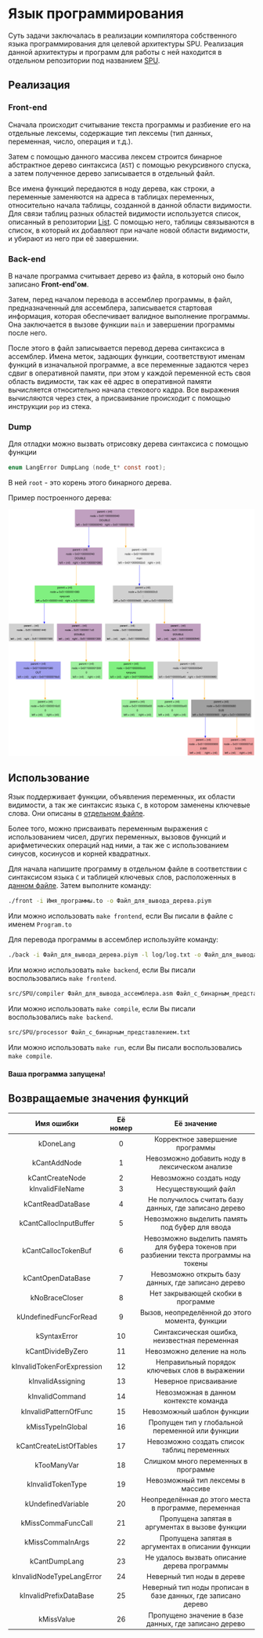 # Язык программирования

Суть задачи заключалась в реализации компилятора собственного языка программирования для целевой архитектуры SPU. Реализация данной архитектуры и программ для работы с ней находится в отдельном репозитории под названием [SPU](https://github.com/Dinichthys/SPU).

## Реализация

### Front-end

Сначала происходит считывание текста программы и разбиение его на отдельные лексемы, содержащие тип лексемы (тип данных, переменная, число, операция и т.д.).

Затем с помощью данного массива лексем строится бинарное абстрактное дерево синтаксиса (``AST``) с помощью рекурсивного спуска, а затем полученное дерево записывается в отдельный файл.

Все имена функций передаются в ноду дерева, как строки, а переменные заменяются на адреса в таблицах переменных, относительно начала таблицы, созданной в данной области видимости. Для связи таблиц разных областей видимости используется список, описанный в репозитории [List](https://github.com/Dinichthys/List). С помощью него, таблицы связываются в список, в который их добавляют при начале новой области видимости, и убирают из него при её завершении.

### Back-end

В начале программа считывает дерево из файла, в который оно было записано **Front-end'ом**.

Затем, перед началом перевода в ассемблер программы, в файл, предназначенный для ассемблера, записывается стартовая информация, которая обеспечивает валидное выполнение программы. Она заключается в вызове функции ``main`` и завершении программы после него.

После этого в файл записывается перевод дерева синтаксиса в ассемблер. Имена меток, задающих функции, соответствуют именам функций в изначальной программе, а все переменные задаются через сдвиг в оперативной памяти, при этом у каждой переменной есть своя область видимости, так как её адрес в оперативной памяти вычисляется относительно начала стекового кадра. Все выражения вычисляются через стек, а присваивание происходит с помощью инструкции ``pop`` из стека.

### Dump

Для отладки можно вызвать отрисовку дерева синтаксиса с помощью функции
``` C
enum LangError DumpLang (node_t* const root);
```
В ней ``root`` - это корень этого бинарного дерева.

Пример построенного дерева:

![alt text](data/Dump_1_.svg)

## Использование

Язык поддерживает функции, объявления переменных, их области видимости, а так же синтаксис языка `C`, в котором заменены ключевые слова. Они описаны в [отдельном файле](libs/read_lang.h).

Более того, можно присваивать переменным выражения с использованием чисел, других переменных, вызовов функций и арифметических операций над ними, а так же с использованием синусов, косинусов и корней квадратных.

Для начала напишите программу в отдельном файле в соответствии с синтаксисом языка ``C`` и таблицей ключевых слов, расположенных в [данном файле](libs/read_lang.h). Затем выполните команду:

``` bash
./front -i Имя_программы.to -o Файл_для_вывода_дерева.piym
```
Или можно использовать ``make frontend``, если Вы писали в файле с именем ``Program.to``

Для перевода программы в ассемблер используйте команду:

``` bash
./back -i Файл_для_вывода_дерева.piym -l log/log.txt -o Файл_для_вывода_ассемблера.asm
```
Или можно использовать ``make backend``, если Вы писали воспользовались ``make frontend``.


``` bash
src/SPU/compiler Файл_для_вывода_ассемблера.asm Файл_с_бинарным_представлением.txt
```
Или можно использовать ``make compile``, если Вы писали воспользовались ``make backend``.


``` bash
src/SPU/processor Файл_с_бинарным_представлением.txt
```
Или можно использовать ``make run``, если Вы писали воспользовались ``make compile``.


#### Ваша программа запущена!

## Возвращаемые значения функций

|Имя ошибки                  | Её номер | Её значение
|:---:                       |:---:     |:---:
|kDoneLang                   | 0        | Корректное завершение программы
|kCantAddNode                | 1        | Невозможно добавить ноду в лексическом анализе
|kCantCreateNode             | 2        | Невозможно создать ноду
|kInvalidFileName            | 3        | Несуществующий файл
|kCantReadDataBase           | 4        | Не получилось считать базу данных, где записано дерево
|kCantCallocInputBuffer      | 5        | Невозможно выделить память под буфер для ввода
|kCantCallocTokenBuf         | 6        | Невозможно выделить память для буфера токенов при разбиении текста программы на токены
|kCantOpenDataBase           | 7        | Невозможно открыть базу данных, где записано дерево
|kNoBraceCloser              | 8        | Нет закрывающей скобки в программе
|kUndefinedFuncForRead       | 9        | Вызов, неопределённой до этого момента, функции
|kSyntaxError                | 10       | Синтаксическая ошибка, неизвестная переменная
|kCantDivideByZero           | 11       | Невозможно деление на ноль
|kInvalidTokenForExpression  | 12       | Неправильный порядок ключевых слов в выражении
|kInvalidAssigning           | 13       | Неверное присваивание
|kInvalidCommand             | 14       | Невозможная в данном контексте команда
|kInvalidPatternOfFunc       | 15       | Невозможный шаблон функции
|kMissTypeInGlobal           | 16       | Пропущен тип у глобальной переменной или функции
|kCantCreateListOfTables     | 17       | Невозможно создать список таблиц переменных
|kTooManyVar                 | 18       | Слишком много переменных в программе
|kInvalidTokenType           | 19       | Невозможный тип лексемы в массиве
|kUndefinedVariable          | 20       | Неопределённая до этого места в программе, переменная
|kMissCommaFuncCall          | 21       | Пропущена запятая в аргументах в вызове функции
|kMissCommaInArgs            | 22       | Пропущена запятая в аргументах в описании функции
|kCantDumpLang               | 23       | Не удалось вызвать описание дерева программы
|kInvalidNodeTypeLangError   | 24       | Неверный тип ноды в дереве
|kInvalidPrefixDataBase      | 25       | Неверный тип ноды прописан в базе данных, где записано дерево
|kMissValue                  | 26       | Пропущено значение в базе данных, где записано дерево

